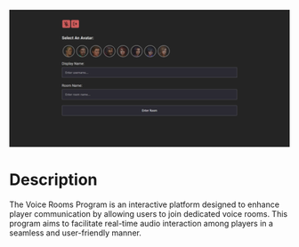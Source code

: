 ![ScreenShot](assets/Voice-rooms.png)

# Description

The Voice Rooms Program is an interactive platform designed to enhance player communication by allowing users to join dedicated voice rooms. This program aims to facilitate real-time audio interaction among players in a seamless and user-friendly manner.
